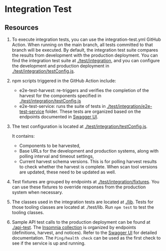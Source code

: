 # Integration Test

## Resources

1. To execute integration tests, you can use the integration-test.yml GitHub Action. When running on the main branch, all tests committed to that branch will be executed. By default, the integration test suite compares the results from development with the production deployment. You can find the integration test suite at [./test/integration](./test/integration), and you can configure the development and production deployment in [./test/integration/testConfig.js](./test/integration/testConfig.js).
1. npm scripts triggered in the GitHub Action include:

   - e2e-test-harvest: re-triggers and verifies the completion of the harvest for the components specified in [./test/integration/testConfig.js](./test/integration/testConfig.js)
   - e2e-test-service: runs the suite of tests in [./test/integration/e2e-test-service](./test/integration/e2e-test-service) folder. These tests are organized based on the endpoints documented in [Swagger UI](https://api.clearlydefined.io/api-docs/#/).

1. The test configuration is located at [./test/integration/testConfig.js](./test/integration/testConfig.js).

   It contains:

   - Components to be harvested,
   - Base URLs for the development and production systems, along with polling interval and timeout settings,
   - Current harvest schema versions. This is for polling harvest results to check whether the harvest is complete. When scan tool versions are updated, these need to be updated as well.

1. Test fixtures are grouped by endpoints at [./test/integration/fixtures](./test/integration/fixtures). You can use these fixtures to override responses from the production system when necessary.
1. The classes used in the integration tests are located at [./lib](./lib). Tests for those tooling classes are located at ./test/lib. Run `npm test` to test the tooling classes.
1. Sample API test calls to the production deployment can be found at [./api-test](./api-test). The [Insomnia collection](./api-test/clearlydefined_prod_api_test_insomnia_collection.json) is organized by endpoints (definitions, harvest, and notices). Refer to the [Swagger UI](https://api.clearlydefined.io/api-docs/#/) for detailed documentation. The `Ping/health check` can be used as the first check to see if the service is up and running.
